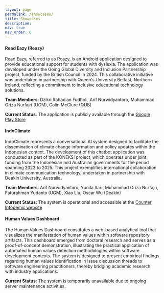 ```yaml
---
layout: page
permalink: /showcases/
title: Showcases
description: 
nav: true
nav_order: 6
---
```


#### Read Eazy (Reazy)

Read Eazy, referred to as Reazy, is an Android application designed to provide educational support for students with dyslexia. The application was developed under the Going Global Diversity and Inclusion Partnership project, funded by the British Council in 2024. This collaborative initiative was undertaken in partnership with Queen's University Belfast, Northern Ireland, reflecting a commitment to inclusive educational technology solutions.

**Team Members**: Dzikri Rahadian Fudholi, Arif Nurwidyantoro, Muhammad Oriza Nurfajri (UGM), Colin McClure (QUB)

**Current Status**: The application is publicly available through the [Google Play Store](https://play.google.com/store/apps/details?id=org.readeazy.ugmqub)

#### IndoClimate

IndoClimate represents a conversational AI system designed to facilitate the dissemination of climate change information and policy updates within the Indonesian context. The development of this chatbot application was conducted as part of the KONEKSI project, which operates under joint funding from the Indonesian and Australian governments for the period spanning 2023 to 2025. This project exemplifies international collaboration in climate communication technology, undertaken in partnership with Deakin University, Australia.

**Team Members**: Arif Nurwidyantoro, Yunita Sari, Muhammad Oriza Nurfajri, Faturahman Yudanto (UGM), Xiao Liu, Oscar Wu (Deakin)

**Current Status**: The system is operational and accessible at the [Counter Infodemic website](https://counterinfodemic.org/tool/indo-chatbot)

#### Human Values Dashboard

The Human Values Dashboard constitutes a web-based analytical tool that visualizes the manifestation of human values within software repository artifacts. This dashboard emerged from doctoral research and serves as a proof-of-concept demonstration, illustrating the practical application of automated human values detection methodologies within software development contexts. The system is designed to present empirical findings regarding human values identification in issue discussion threads to software engineering practitioners, thereby bridging academic research with industry applications.

**Current Status**: The system is temporarily unavailable due to ongoing server maintenance activities.
